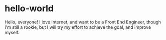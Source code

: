 # hello-world
Hello, everyone!
I love Internet, and want to be a Front End Engineer, though I'm still a rookie, but I will try my effort to achieve the goal, and improve myself. 
